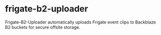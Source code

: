 # frigate-b2-uploader
Frigate-B2-Uploader automatically uploads Frigate event clips to Backblaze B2 buckets for secure offsite storage.
